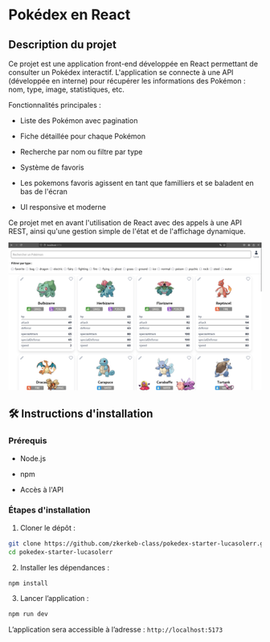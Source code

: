 # Pokédex en React

## Description du projet

Ce projet est une application front-end développée en React permettant de consulter un Pokédex interactif. L'application se connecte à une API (développée en interne) pour récupérer les informations des Pokémon : nom, type, image, statistiques, etc.

Fonctionnalités principales :

- Liste des Pokémon avec pagination

- Fiche détaillée pour chaque Pokémon

- Recherche par nom ou filtre par type

- Système de favoris

- Les pokemons favoris agissent en tant que familliers et se baladent en bas de l'écran

- UI responsive et moderne

Ce projet met en avant l'utilisation de React avec des appels à une API REST, ainsi qu'une gestion simple de l'état et de l'affichage dynamique.

![pokedex](pokedex.png)

## 🛠️ Instructions d'installation

### Prérequis

- Node.js

- npm

- Accès à l'API

### Étapes d'installation

1. Cloner le dépôt :

```sh
git clone https://github.com/zkerkeb-class/pokedex-starter-lucasolerr.git
cd pokedex-starter-lucasolerr
```
2. Installer les dépendances :

```sh
npm install
```

3. Lancer l’application :

```sh
npm run dev
```

L’application sera accessible à l’adresse : `http://localhost:5173`

